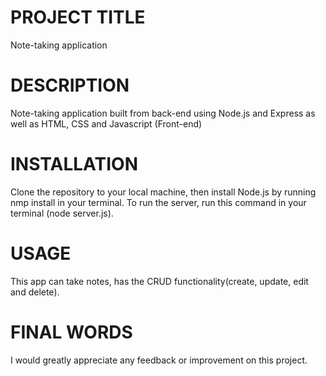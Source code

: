 # PROJECT TITLE 
Note-taking application

# DESCRIPTION
Note-taking application built from back-end using Node.js and Express as well as HTML, CSS and Javascript (Front-end)

# INSTALLATION

Clone the repository to your local machine, then install Node.js by running nmp install in your terminal.
To run the server, run this command in your terminal (node server.js).

# USAGE

This app can take notes, has the CRUD functionality(create, update, edit and delete).

# FINAL WORDS
I would greatly appreciate any feedback or improvement on this project.







